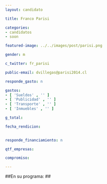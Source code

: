 ```yaml
---
layout: candidato

title: Franco Parisi

categories: 
- candidatos
- soon

featured-image: ../../images/post/parisi.png

gender: m

c_twitter: fr_parisi

public-email: dvillegas@parisi2014.cl

responde_gasto: n

gastos:
- [ 'Sueldos' , '' ]
- [ 'Publicidad' , '' ]
- [ 'Transporte' , '' ]
- [ 'Inmuebles' , '' ]

g_total:

fecha_rendicion:

 
responde_financiamiento: n

qtf_empresas:

compromiso:

---
```

##En su programa: ##



